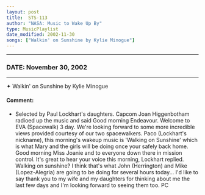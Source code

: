 ```yaml
---
layout: post
title:  STS-113
author: "NASA: Music to Wake Up By"
type: MusicPlaylist
date_modified: 2002-11-30
songs: ["Walkin' on Sunshine by Kylie Minogue"]
---
```


----
### DATE: November 30, 2002
----
✦ Walkin' on Sunshine by Kylie Minogue

#### Comment:
* Selected by Paul Lockhart's daughters. Capcom Joan Higgenbotham radioed up the music and said Good morning Endeavour. Welcome to EVA (Spacewalk) 3 day. We're looking forward to some more incredible views provided courtesy of our two spacewalkers. Paco (Lockhart's nickname), this morning's wakeup music is 'Walking on Sunshine' which is what Mary and the girls will be doing once your safely back home. Good morning Miss Joanie and to everyone down there in mission control. It's great to hear your voice this morning, Lockhart replied. Walking on sunshine? I think that's what John (Herrington) and Mike (Lopez-Alegria) are going to be doing for several hours today...  I'd like to say thank you to my wife and my daughters for thinking about me the last few days and I'm looking forward to seeing them too. PC



<br/>
<center>
	<a target="_blank"
	   href="https://twitter.com/intent/tweet?hashtags=Space,NASA,Playlist,NASAWakeupCalls,SpaceProgram&text=🚀 {{ page.author}}, '{{ page.songs.first }}' {{ page.title }}, {{ page.date | date: '%B %d, %Y' }}, {{ site.url }}{{ page.url }}&via=nasawakeupcalls"><i class="fab fa-twitter" title="Tweet this page" alt="Tweet this page" style="font-size: 1.3em;"></i></a>
	&nbsp; 	<i class="fas fa-user-astronaut" style="font-size: 1.5em;"></i> &nbsp;
    <a id="custom_amazon_link"
       type="amzn" search="#"
       category="popular music">
    <i class="fab fa-amazon" style="font-size: 1.3em;"></i></a>
</center>

<!-- Randomly resolve an individual entry from a song array -->
<script src="/assets/javascript/seedrandom.min.js"></script>
<script>
  var wake_me_up = ["Walkin' on Sunshine by Kylie Minogue"];
  var prng = new Math.seedrandom();
  function randomSong() {
    song = wake_me_up[Math.floor(Math.random() * wake_me_up.length)];
    var amazon_link = document.getElementById("custom_amazon_link");
    amazon_link.setAttribute("search", song);
  }
  window.onload = randomSong();
</script>
